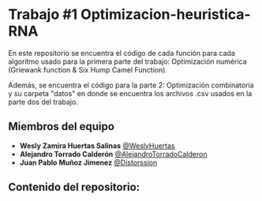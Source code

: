 # Trabajo #1 Optimizacion-heuristica-RNA

En este repositorio se encuentra el código de cada función para cada algoritmo usado para la primera parte del trabajo: Optimización numérica (Griewank function & Six Hump Camel Function).

Además, se encuentra el código para la parte 2: Optimización combinatoria y su carpeta "datos" en donde se encuentra los archivos .csv usados en la parte dos del trabajo.


## Miembros del equipo

- **Wesly Zamira Huertas Salinas** [@WeslyHuertas](https://github.com/WeslyHuertas)
- **Alejandro Torrado Calderón** [@AlejandroTorradoCalderon](https://github.com/AlejandroTorradoCalderon)
- **Juan Pablo Muñoz Jimenez** [@Distorssion](https://github.com/Distorssion)


## Contenido del repositorio:
